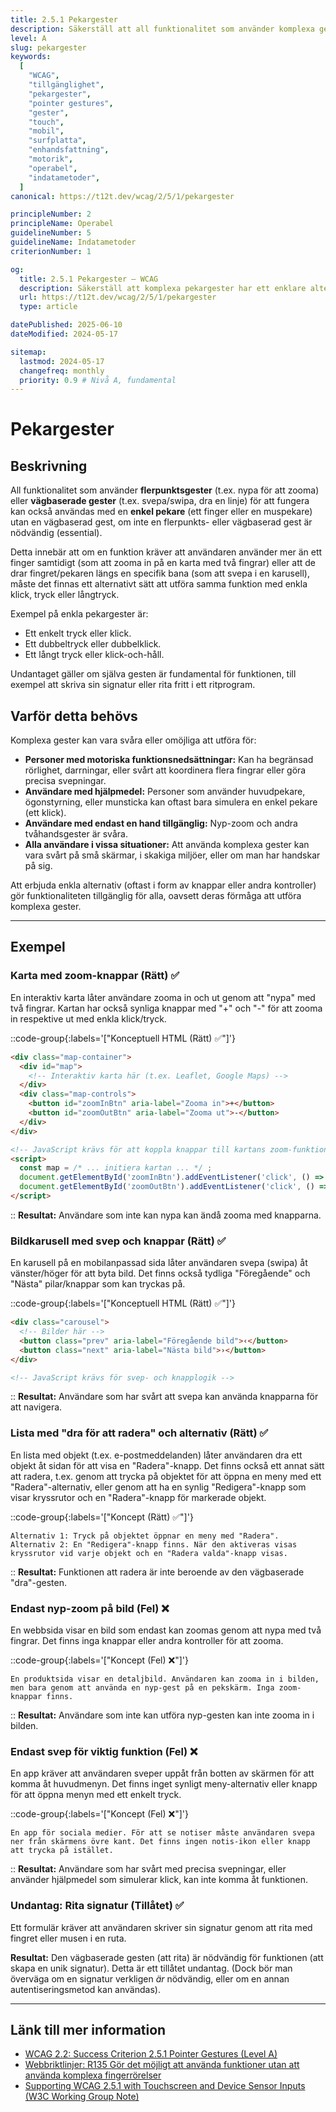 ```yaml
---
title: 2.5.1 Pekargester
description: Säkerställ att all funktionalitet som använder komplexa gester (flerpunkts- eller vägbaserade) också kan utföras med en enkel pekargest.
level: A
slug: pekargester
keywords:
  [
    "WCAG",
    "tillgänglighet",
    "pekargester",
    "pointer gestures",
    "gester",
    "touch",
    "mobil",
    "surfplatta",
    "enhandsfattning",
    "motorik",
    "operabel",
    "indatametoder",
  ]
canonical: https://t12t.dev/wcag/2/5/1/pekargester

principleNumber: 2
principleName: Operabel
guidelineNumber: 5
guidelineName: Indatametoder
criterionNumber: 1

og:
  title: 2.5.1 Pekargester – WCAG
  description: Säkerställ att komplexa pekargester har ett enklare alternativ.
  url: https://t12t.dev/wcag/2/5/1/pekargester
  type: article

datePublished: 2025-06-10
dateModified: 2024-05-17

sitemap:
  lastmod: 2024-05-17
  changefreq: monthly
  priority: 0.9 # Nivå A, fundamental
---
```


# Pekargester

## Beskrivning

All funktionalitet som använder **flerpunktsgester** (t.ex. nypa för att zooma) eller **vägbaserade gester** (t.ex. svepa/swipa, dra en linje) för att fungera kan också användas med en **enkel pekare** (ett finger eller en muspekare) utan en vägbaserad gest, om inte en flerpunkts- eller vägbaserad gest är nödvändig (essential).

Detta innebär att om en funktion kräver att användaren använder mer än ett finger samtidigt (som att zooma in på en karta med två fingrar) eller att de drar fingret/pekaren längs en specifik bana (som att svepa i en karusell), måste det finnas ett alternativt sätt att utföra samma funktion med enkla klick, tryck eller långtryck.

Exempel på enkla pekargester är:

- Ett enkelt tryck eller klick.
- Ett dubbeltryck eller dubbelklick.
- Ett långt tryck eller klick-och-håll.

Undantaget gäller om själva gesten är fundamental för funktionen, till exempel att skriva sin signatur eller rita fritt i ett ritprogram.

## Varför detta behövs

Komplexa gester kan vara svåra eller omöjliga att utföra för:

- **Personer med motoriska funktionsnedsättningar:** Kan ha begränsad rörlighet, darrningar, eller svårt att koordinera flera fingrar eller göra precisa svepningar.
- **Användare med hjälpmedel:** Personer som använder huvudpekare, ögonstyrning, eller munsticka kan oftast bara simulera en enkel pekare (ett klick).
- **Användare med endast en hand tillgänglig:** Nyp-zoom och andra tvåhandsgester är svåra.
- **Alla användare i vissa situationer:** Att använda komplexa gester kan vara svårt på små skärmar, i skakiga miljöer, eller om man har handskar på sig.

Att erbjuda enkla alternativ (oftast i form av knappar eller andra kontroller) gör funktionaliteten tillgänglig för alla, oavsett deras förmåga att utföra komplexa gester.

---

## Exempel

### Karta med zoom-knappar (Rätt) ✅

En interaktiv karta låter användare zooma in och ut genom att "nypa" med två fingrar. Kartan har också synliga knappar med "+" och "-" för att zooma in respektive ut med enkla klick/tryck.

::code-group{:labels='["Konceptuell HTML (Rätt) ✅"]'}

```html showLineNumbers
<div class="map-container">
  <div id="map">
    <!-- Interaktiv karta här (t.ex. Leaflet, Google Maps) -->
  </div>
  <div class="map-controls">
    <button id="zoomInBtn" aria-label="Zooma in">+</button>
    <button id="zoomOutBtn" aria-label="Zooma ut">-</button>
  </div>
</div>

<!-- JavaScript krävs för att koppla knappar till kartans zoom-funktion -->
<script>
  const map = /* ... initiera kartan ... */ ;
  document.getElementById('zoomInBtn').addEventListener('click', () => map.zoomIn());
  document.getElementById('zoomOutBtn').addEventListener('click', () => map.zoomOut());
</script>
```

::
**Resultat:** Användare som inte kan nypa kan ändå zooma med knapparna.

### Bildkarusell med svep och knappar (Rätt) ✅

En karusell på en mobilanpassad sida låter användaren svepa (swipa) åt vänster/höger för att byta bild. Det finns också tydliga "Föregående" och "Nästa" pilar/knappar som kan tryckas på.

::code-group{:labels='["Konceptuell HTML (Rätt) ✅"]'}

```html showLineNumbers
<div class="carousel">
  <!-- Bilder här -->
  <button class="prev" aria-label="Föregående bild">‹</button>
  <button class="next" aria-label="Nästa bild">›</button>
</div>

<!-- JavaScript krävs för svep- och knapplogik -->
```

::
**Resultat:** Användare som har svårt att svepa kan använda knapparna för att navigera.

### Lista med "dra för att radera" och alternativ (Rätt) ✅

En lista med objekt (t.ex. e-postmeddelanden) låter användaren dra ett objekt åt sidan för att visa en "Radera"-knapp. Det finns också ett annat sätt att radera, t.ex. genom att trycka på objektet för att öppna en meny med ett "Radera"-alternativ, eller genom att ha en synlig "Redigera"-knapp som visar kryssrutor och en "Radera"-knapp för markerade objekt.

::code-group{:labels='["Koncept (Rätt) ✅"]'}

```text [Beskrivning]
Alternativ 1: Tryck på objektet öppnar en meny med "Radera".
Alternativ 2: En "Redigera"-knapp finns. När den aktiveras visas kryssrutor vid varje objekt och en "Radera valda"-knapp visas.
```

::
**Resultat:** Funktionen att radera är inte beroende av den vägbaserade "dra"-gesten.

### Endast nyp-zoom på bild (Fel) ❌

En webbsida visar en bild som endast kan zoomas genom att nypa med två fingrar. Det finns inga knappar eller andra kontroller för att zooma.

::code-group{:labels='["Koncept (Fel) ❌"]'}

```text [Beskrivning]
En produktsida visar en detaljbild. Användaren kan zooma in i bilden, men bara genom att använda en nyp-gest på en pekskärm. Inga zoom-knappar finns.
```

::
**Resultat:** Användare som inte kan utföra nyp-gesten kan inte zooma in i bilden.

### Endast svep för viktig funktion (Fel) ❌

En app kräver att användaren sveper uppåt från botten av skärmen för att komma åt huvudmenyn. Det finns inget synligt meny-alternativ eller knapp för att öppna menyn med ett enkelt tryck.

::code-group{:labels='["Koncept (Fel) ❌"]'}

```text [Beskrivning]
En app för sociala medier. För att se notiser måste användaren svepa ner från skärmens övre kant. Det finns ingen notis-ikon eller knapp att trycka på istället.
```

::
**Resultat:** Användare som har svårt med precisa svepningar, eller använder hjälpmedel som simulerar klick, kan inte komma åt funktionen.

### Undantag: Rita signatur (Tillåtet) ✅

Ett formulär kräver att användaren skriver sin signatur genom att rita med fingret eller musen i en ruta.

**Resultat:** Den vägbaserade gesten (att rita) är nödvändig för funktionen (att skapa en unik signatur). Detta är ett tillåtet undantag. (Dock bör man överväga om en signatur verkligen _är_ nödvändig, eller om en annan autentiseringsmetod kan användas).

---

## Länk till mer information

- [WCAG 2.2: Success Criterion 2.5.1 Pointer Gestures (Level A)](https://www.w3.org/WAI/WCAG22/Understanding/pointer-gestures.html)
- [Webbriktlinjer: R135 Gör det möjligt att använda funktioner utan att använda komplexa fingerrörelser](https://www.digg.se/webbriktlinjer/alla-webbriktlinjer/gor-det-mojligt-att-anvanda-funktioner-utan-att-anvanda-komplexa-fingerrörelser)
- [Supporting WCAG 2.5.1 with Touchscreen and Device Sensor Inputs (W3C Working Group Note)](https://www.w3.org/TR/pointer-gestures-with-sensor-inputs/)
